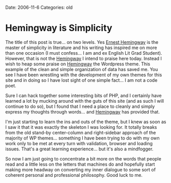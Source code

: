 Date: 2006-11-6
Categories: old

# Hemingway is Simplicity

The title of this  post is true... on two levels.  Yes <a href="http://en.wikipedia.org/wiki/Ernest_Hemingway">Ernest Hemingway</a> is the master of simplicity in literature and his writing has inspired me on more than one occasion (I must confess... I am and ex English Lit Grad Student).  However, that is not the <a href="http://warpspire.com/hemingway">Hemingway</a> I intend to praise here today.  Instead I wish to heap some praise on <a href="http://warpspire.com/hemingway">Hemingway</a> the Wordpress theme.  This example of the clean and simple organization of data has saved me.  You see I have been wrestling with the development of my own themes for this site and in doing so I have lost sight of one simple fact... I am not a code poet.

Sure I can hack together some interesting bits of PHP, and I certainly have learned a lot by mucking around with the guts of this site (and as such I will continue to do so), but I found that I need a place to cleanly and simply express my thoughts through words... and <a href="http://warpspire.com/hemingway">Hemingway</a> has provided that.

I'm just starting to learn the ins and outs of the theme, but I knew as soon as I saw it that it was exactly the skeleton I was looking for.  It totally breaks from the old stand-by center-column and right-sidebar approach of the majority of WP themes... something I have been trying to do with my own work only to be met at every turn with validation, browser and loading issues.  That's a great learning experience... but it's also a mindfogger.

So now I am just going to concentrate a bit more on the words that people read and a little less on the letters that machines do and hopefully start making more headway on converting my inner dialogue to some sort of coherent personal and professional philosophy.  Good luck to me.
